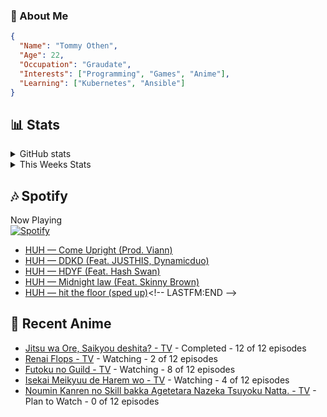 ### 👋 About Me
```json
{
  "Name": "Tommy Othen",
  "Age": 22,
  "Occupation": "Graudate",
  "Interests": ["Programming", "Games", "Anime"],
  "Learning": ["Kubernetes", "Ansible"]
}
```

## 📊 Stats
<details>
  <summary>GitHub stats</summary>
  <a href="https://github.com/anuraghazra/github-readme-stats">
    <img src="https://github-readme-stats.vercel.app/api?username=tommyothen&show_icons=true&count_private=true&hide=prs,issues">
  </a>
</details>

<details>
  <summary>This Weeks Stats</summary>
  <a href="https://github.com/anuraghazra/github-readme-stats">
    <img src="https://github-readme-stats.vercel.app/api/wakatime?username=tommyothen&cache_seconds=1800&custom_title=Top%20Languages">
  </a>
</details>

## 🎶 Spotify
Now Playing\
[![Spotify](https://novatorem-dasushiasian.vercel.app/api/spotify)](https://open.spotify.com/user/g90805640970)
<!-- LASTFM:START -->
* [HUH — Come Upright &lpar;Prod. Viann&rpar;](https://www.last.fm/music/HUH/_/Come+Upright+&lpar;Prod.+Viann&rpar;)
* [HUH — DDKD &lpar;Feat. JUSTHIS, Dynamicduo&rpar;](https://www.last.fm/music/HUH/_/DDKD+&lpar;Feat.+JUSTHIS,+Dynamicduo&rpar;)
* [HUH — HDYF &lpar;Feat. Hash Swan&rpar;](https://www.last.fm/music/HUH/_/HDYF+&lpar;Feat.+Hash+Swan&rpar;)
* [HUH — Midnight law &lpar;Feat. Skinny Brown&rpar;](https://www.last.fm/music/HUH/_/Midnight+law+&lpar;Feat.+Skinny+Brown&rpar;)
* [HUH — hit the floor &lpar;sped up&rpar;](https://www.last.fm/music/HUH/_/hit+the+floor+&lpar;sped+up&rpar;)<!-- LASTFM:END -->

## 🗻 Recent Anime
<!-- ANIME-LIST:START -->
* [Jitsu wa Ore, Saikyou deshita? - TV](https://myanimelist.net/anime/52969/Jitsu_wa_Ore_Saikyou_deshita) - Completed - 12 of 12 episodes
* [Renai Flops - TV](https://myanimelist.net/anime/51403/Renai_Flops) - Watching - 2 of 12 episodes
* [Futoku no Guild - TV](https://myanimelist.net/anime/51212/Futoku_no_Guild) - Watching - 8 of 12 episodes
* [Isekai Meikyuu de Harem wo - TV](https://myanimelist.net/anime/44524/Isekai_Meikyuu_de_Harem_wo) - Watching - 4 of 12 episodes
* [Noumin Kanren no Skill bakka Agetetara Nazeka Tsuyoku Natta. - TV](https://myanimelist.net/anime/51128/Noumin_Kanren_no_Skill_bakka_Agetetara_Nazeka_Tsuyoku_Natta) - Plan to Watch - 0 of 12 episodes<!-- ANIME-LIST:END -->
